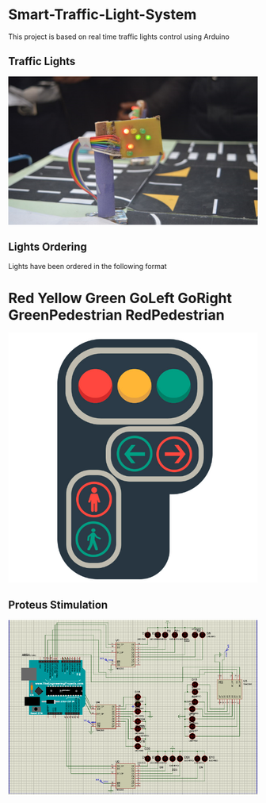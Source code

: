 # Smart-Traffic-Light-System
This project is based on real time traffic lights control using Arduino

## Traffic Lights
![lights](/images/trafficlights.png)

## Lights Ordering 
Lights have been ordered in the following format
# Red Yellow Green GoLeft GoRight GreenPedestrian RedPedestrian
![lightsequence](/images/traffic.jpg)

## Proteus Stimulation 
![circuit](/images/simulator.png)
